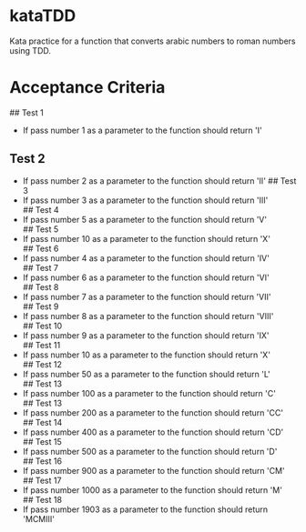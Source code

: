# kataTDD
Kata practice for a function that converts arabic numbers to roman numbers using TDD.

# Acceptance Criteria


## Test 1
- If pass number 1 as a parameter to the function should return 'I'
## Test 2
- If pass number 2 as a parameter to the function should return 'II'
## Test 3
- If pass number 3 as a parameter to the function should return 'III'
## Test 4
- If pass number 5 as a parameter to the function should return 'V'
## Test 5
- If pass number 10 as a parameter to the function should return 'X'
## Test 6
- If pass number 4 as a parameter to the function should return 'IV'
## Test 7
- If pass number 6 as a parameter to the function should return 'VI'
## Test 8
- If pass number 7 as a parameter to the function should return 'VII'
## Test 9
- If pass number 8 as a parameter to the function should return 'VIII'
## Test 10
- If pass number 9 as a parameter to the function should return 'IX'
## Test 11
- If pass number 10 as a parameter to the function should return 'X'
## Test 12
- If pass number 50 as a parameter to the function should return 'L'
## Test 13
- If pass number 100 as a parameter to the function should return 'C'
## Test 13
- If pass number 200 as a parameter to the function should return 'CC'
## Test 14
- If pass number 400 as a parameter to the function should return 'CD'
## Test 15
- If pass number 500 as a parameter to the function should return 'D'
## Test 16
- If pass number 900 as a parameter to the function should return 'CM'
## Test 17
- If pass number 1000 as a parameter to the function should return 'M'
## Test 18
- If pass number 1903 as a parameter to the function should return 'MCMIII'